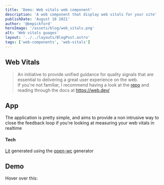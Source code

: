 ```yaml
---
title: 'Demo: Web vitals web component'
description: 'A web component that display web vitals for your site'
publishDate: 'August 18 2021'
author: '@bmpickford'
heroImage: '/assets/blog/web_vitals.png'
alt: 'Web vitals guages'
layout: '../../layouts/BlogPost.astro'
tags: ['web-components', 'web-vitals']
---
```

<script type="module" src="https://unpkg.com/web-vitals-wc@0.0.9/index.js"></script>
<style>
    svg {
        margin-top: 12px;
    }
    web-vitals-wc {
        --bg-color: black;
        margin-left: 24px;
    }
</style>

## Web Vitals
> An initiative to provide unified guidance for quality signals that are essential to delivering a great user experience on the web.
<br />If you're not familiar, I recommend having a look at the [repo](https://github.com/GoogleChrome/web-vitals) and reading through the docs at https://web.dev/


## App
The application is pretty simple, and aims to provide a non intrusive way to close the feedback loop if you're looking at measuring your web vitals in realtime

#### Tech
[Lit](https://lit.dev/) generated using the [open-wc](https://open-wc.org/docs/development/generator/) generator


## Demo
<div style="display: flex"><span>Hover over this:</span><web-vitals-wc />
